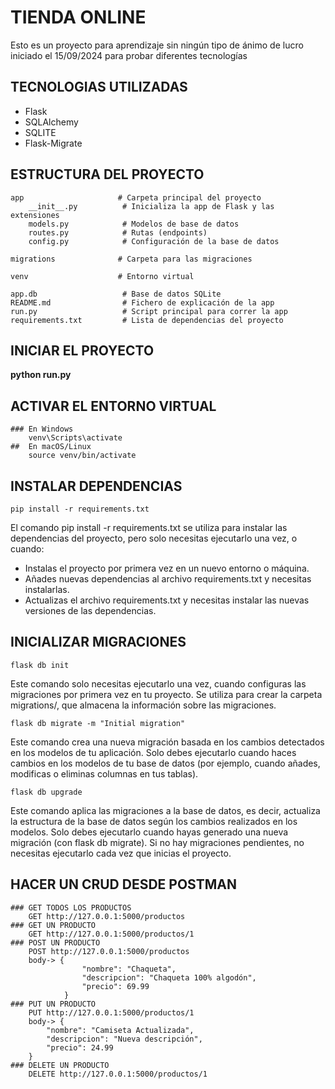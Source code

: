 # **TIENDA ONLINE**
Esto es un proyecto para aprendizaje sin ningún tipo de ánimo de lucro iniciado el 15/09/2024
para probar diferentes tecnologías

## TECNOLOGIAS UTILIZADAS

* Flask
* SQLAlchemy
* SQLITE
* Flask-Migrate

## ESTRUCTURA DEL PROYECTO

    app                     # Carpeta principal del proyecto
        __init__.py          # Inicializa la app de Flask y las extensiones
        models.py            # Modelos de base de datos
        routes.py            # Rutas (endpoints)
        config.py            # Configuración de la base de datos

    migrations              # Carpeta para las migraciones

    venv                    # Entorno virtual

    app.db                   # Base de datos SQLite
    README.md                # Fichero de explicación de la app
    run.py                   # Script principal para correr la app
    requirements.txt         # Lista de dependencias del proyecto

## INICIAR EL PROYECTO

**python run.py**

## ACTIVAR EL ENTORNO VIRTUAL
    ### En Windows
        venv\Scripts\activate
    ##  En macOS/Linux
        source venv/bin/activate

## INSTALAR DEPENDENCIAS
    pip install -r requirements.txt

El comando pip install -r requirements.txt se utiliza para instalar las dependencias del proyecto, pero solo necesitas ejecutarlo una vez, o cuando:
* Instalas el proyecto por primera vez en un nuevo entorno o máquina.
* Añades nuevas dependencias al archivo requirements.txt y necesitas instalarlas.
* Actualizas el archivo requirements.txt y necesitas instalar las nuevas versiones de las dependencias.

## INICIALIZAR MIGRACIONES

    flask db init

Este comando solo necesitas ejecutarlo una vez, cuando configuras las migraciones por primera vez en tu proyecto. Se utiliza para crear la carpeta migrations/, que almacena la información sobre las migraciones.

    flask db migrate -m "Initial migration"

Este comando crea una nueva migración basada en los cambios detectados en los modelos de tu aplicación. Solo debes ejecutarlo cuando haces cambios en los modelos de tu base de datos (por ejemplo, cuando añades, modificas o eliminas columnas en tus tablas).

    flask db upgrade

Este comando aplica las migraciones a la base de datos, es decir, actualiza la estructura de la base de datos según los cambios realizados en los modelos.
Solo debes ejecutarlo cuando hayas generado una nueva migración (con flask db migrate). Si no hay migraciones pendientes, no necesitas ejecutarlo cada vez que inicias el proyecto.

## HACER UN CRUD DESDE POSTMAN

    ### GET TODOS LOS PRODUCTOS
        GET http://127.0.0.1:5000/productos
    ### GET UN PRODUCTO
        GET http://127.0.0.1:5000/productos/1
    ### POST UN PRODUCTO
        POST http://127.0.0.1:5000/productos
        body-> {
                    "nombre": "Chaqueta",
                    "descripcion": "Chaqueta 100% algodón",
                    "precio": 69.99
                }
    ### PUT UN PRODUCTO
        PUT http://127.0.0.1:5000/productos/1
        body-> {
            "nombre": "Camiseta Actualizada",
            "descripcion": "Nueva descripción",
            "precio": 24.99
        }
    ### DELETE UN PRODUCTO
        DELETE http://127.0.0.1:5000/productos/1


    







